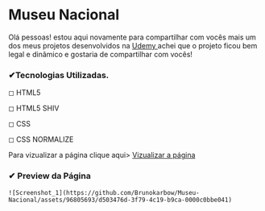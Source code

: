 # Museu Nacional

<p> Olá pessoas! estou aqui novamente para compartilhar com vocês mais um dos meus projetos desenvolvidos na <a href="https://www.udemy.com/course/web-completo/">Udemy </a> achei que o projeto ficou bem legal e dinâmico e gostaria de compartilhar com vocês!

  
  <h3>✔Tecnologias Utilizadas.</h3>
  <p> ◻ HTML5
  <p> ◻ HTML5 SHIV
  <p> ◻ CSS
  <p> ◻ CSS NORMALIZE


Para vizualizar a página clique aqui> <a href="https://brunokarbow.github.io/Museu-Nacional/">Vizualizar a página<a/>
  <h3>✔ Preview da Página </h3>
    
    ![Screenshot_1](https://github.com/Brunokarbow/Museu-Nacional/assets/96805693/d503476d-3f79-4c19-b9ca-0000c0bbe041)
